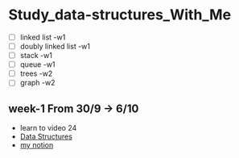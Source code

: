 # Study_data-structures_With_Me
- [ ]  linked list -w1
- [ ]  doubly linked list -w1
- [ ]  stack -w1
- [ ]  queue -w1
- [ ]  trees -w2
- [ ]  graph -w2
## week-1 From 30/9 -> 6/10 
- learn to video 24 
- [Data Structures](https://www.youtube.com/playlist?list=PL2_aWCzGMAwI3W_JlcBbtYTwiQSsOTa6P)
- [my notion](https://www.notion.so/Data-Structure-e35b509ee60b4802a5fc6782802ee99e?pvs=4)

